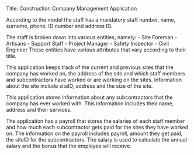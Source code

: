 Title: Construction Company Management Application

According to the model the staff has a mandatory 
staff number, name, surname, phone, ID number and address ID.

The staff is broken down into various entities, namely:
	- Site Foreman
	- Artisans
	- Support Staff
	- Project Manager
	- Safety Inspector
	- Civil Engineer
These entities have various attributes that vary according to their title.
	
This application keeps track of the current and previous sites that
the company has worked on, the address of the site and which staff members
and subcontractors have worked or are working on the sites. 
Information about the site include siteID, address and the size of the site.

This application stores information about any subcontractors that
the company has ever worked with. This information includes
their name, address and their services.

The application has a payroll that stores the salaries of each
staff member and how much each subcontractor gets paid for the sites
they have worked on.
The information on the payroll includes payroll, amount they get paid,
the siteID for the subcontractors. The salary is used to calculate
the annual salary and the bonus that the employee will receive.

